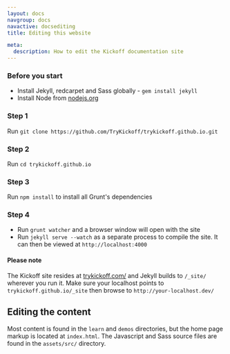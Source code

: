 ```yaml
---
layout: docs
navgroup: docs
navactive: docsediting
title: Editing this website

meta:
  description: How to edit the Kickoff documentation site
---
```


### Before you start

* Install Jekyll, redcarpet and Sass globally - `gem install jekyll`
* Install Node from [nodejs.org](http://nodejs.org/)

### Step 1

Run `git clone https://github.com/TryKickoff/trykickoff.github.io.git`

### Step 2

Run `cd trykickoff.github.io`

### Step 3

Run `npm install` to install all Grunt's dependencies

### Step 4

* Run `grunt watcher` and a browser window will open with the site
* Run `jekyll serve --watch` as a separate process to compile the site. It can then be viewed at `http://localhost:4000`

#### Please note

The Kickoff site resides at [trykickoff.com/](http://trykickoff.com/) and Jekyll builds to `/_site/` wherever you run it. Make sure your localhost points to `trykickoff.github.io/_site` then browse to `http://your-localhost.dev/`

## Editing the content
Most content is found in the `learn` and `demos` directories, but the home page markup is located at `index.html`. The Javascript and Sass source files are found in the `assets/src/` directory.
